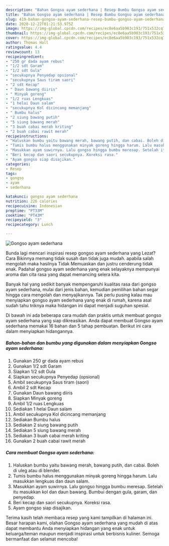 ```yaml
---
description: "Bahan Gongso ayam sederhana | Resep Bumbu Gongso ayam sederhana Yang Menggugah Selera"
title: "Bahan Gongso ayam sederhana | Resep Bumbu Gongso ayam sederhana Yang Menggugah Selera"
slug: 419-bahan-gongso-ayam-sederhana-resep-bumbu-gongso-ayam-sederhana-yang-menggugah-selera
date: 2020-12-22T01:21:53.975Z
image: https://img-global.cpcdn.com/recipes/ec8e6aa5b903c193/751x532cq70/gongso-ayam-sederhana-foto-resep-utama.jpg
thumbnail: https://img-global.cpcdn.com/recipes/ec8e6aa5b903c193/751x532cq70/gongso-ayam-sederhana-foto-resep-utama.jpg
cover: https://img-global.cpcdn.com/recipes/ec8e6aa5b903c193/751x532cq70/gongso-ayam-sederhana-foto-resep-utama.jpg
author: Thomas Hall
ratingvalue: 4.4
reviewcount: 13
recipeingredient:
- "250 gr dada ayam rebus"
- "1/2 sdt Garam"
- "1/2 sdt Gula"
- "secukupnya Penyedap opsional"
- "secukupnya Saus tiram saori"
- "2 sdt Kecap"
- " Daun bawang diiris"
- " Minyak goreng"
- "1/2 ruas Lengkuas"
- "1 helai Daun salam"
- "secukupnya Kol dicincang memanjang"
- " Bumbu halus"
- "2 siung bawang putih"
- "5 siung bawang merah"
- "3 buah cabai merah kriting"
- "2 buah cabai rawit merah"
recipeinstructions:
- "Haluskan bumbu yaitu bawang merah, bawang putih, dan cabai. Boleh di uleg atau di blender."
- "Tumis bumbu halus menggunakan minyak goreng hingga harum. Lalu masukkan lengkuas dan daun salam."
- "Masukkan ayam suwirnya. Lalu gongso hingga bumbu meresap. Setelah itu masukkan kol dan daun bawang. Bumbui dengan gula, garam, dan penyedap."
- "Beri kecap dan saori secukupnya. Koreksi rasa."
- "Ayam gongso siap disajikan."
categories:
- Resep
tags:
- gongso
- ayam
- sederhana

katakunci: gongso ayam sederhana 
nutrition: 226 calories
recipecuisine: Indonesian
preptime: "PT33M"
cooktime: "PT43M"
recipeyield: "3"
recipecategory: Lunch

---
```



![Gongso ayam sederhana](https://img-global.cpcdn.com/recipes/ec8e6aa5b903c193/751x532cq70/gongso-ayam-sederhana-foto-resep-utama.jpg)

Bunda lagi mencari inspirasi resep gongso ayam sederhana yang Lezat? Cara Bikinnya memang tidak susah dan tidak juga mudah. apabila salah mengolah maka hasilnya Tidak Memuaskan dan justru cenderung tidak enak. Padahal gongso ayam sederhana yang enak selayaknya mempunyai aroma dan cita rasa yang dapat memancing selera kita.



Banyak hal yang sedikit banyak mempengaruhi kualitas rasa dari gongso ayam sederhana, mulai dari jenis bahan, kemudian pemilihan bahan segar hingga cara mengolah dan menyajikannya. Tak perlu pusing kalau mau menyiapkan gongso ayam sederhana yang enak di rumah, karena asal sudah tahu triknya maka hidangan ini dapat menjadi suguhan spesial.


Di bawah ini ada beberapa cara mudah dan praktis untuk membuat gongso ayam sederhana yang siap dikreasikan. Anda dapat membuat Gongso ayam sederhana memakai 16 bahan dan 5 tahap pembuatan. Berikut ini cara dalam menyiapkan hidangannya.

<!--inarticleads1-->

##### Bahan-bahan dan bumbu yang digunakan dalam menyiapkan Gongso ayam sederhana:

1. Gunakan 250 gr dada ayam rebus
1. Gunakan 1/2 sdt Garam
1. Siapkan 1/2 sdt Gula
1. Siapkan secukupnya Penyedap (opsional)
1. Ambil secukupnya Saus tiram (saori)
1. Ambil 2 sdt Kecap
1. Gunakan  Daun bawang diiris
1. Siapkan  Minyak goreng
1. Ambil 1/2 ruas Lengkuas
1. Sediakan 1 helai Daun salam
1. Ambil secukupnya Kol dicincang memanjang
1. Sediakan  Bumbu halus
1. Sediakan 2 siung bawang putih
1. Sediakan 5 siung bawang merah
1. Sediakan 3 buah cabai merah kriting
1. Gunakan 2 buah cabai rawit merah




<!--inarticleads2-->

##### Cara membuat Gongso ayam sederhana:

1. Haluskan bumbu yaitu bawang merah, bawang putih, dan cabai. Boleh di uleg atau di blender.
1. Tumis bumbu halus menggunakan minyak goreng hingga harum. Lalu masukkan lengkuas dan daun salam.
1. Masukkan ayam suwirnya. Lalu gongso hingga bumbu meresap. Setelah itu masukkan kol dan daun bawang. Bumbui dengan gula, garam, dan penyedap.
1. Beri kecap dan saori secukupnya. Koreksi rasa.
1. Ayam gongso siap disajikan.




Terima kasih telah membaca resep yang kami tampilkan di halaman ini. Besar harapan kami, olahan Gongso ayam sederhana yang mudah di atas dapat membantu Anda menyiapkan hidangan yang enak untuk keluarga/teman maupun menjadi inspirasi untuk berbisnis kuliner. Semoga bermanfaat dan selamat mencoba!
